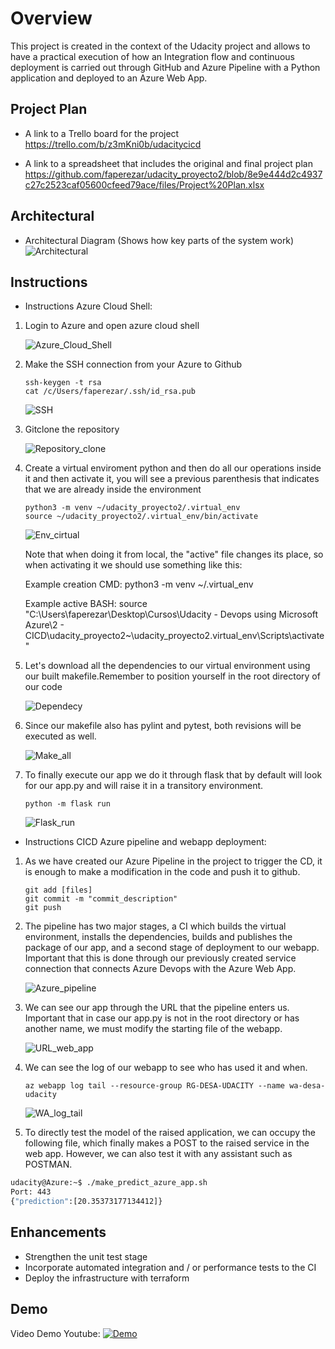 # Overview

This project is created in the context of the Udacity project and allows to have a practical execution of how an Integration flow and continuous deployment is carried out through GitHub and Azure Pipeline with a Python application and deployed to an Azure Web App.

## Project Plan
* A link to a Trello board for the project
https://trello.com/b/z3mKni0b/udacitycicd

* A link to a spreadsheet that includes the original and final project plan
https://github.com/faperezar/udacity_proyecto2/blob/8e9e444d2c4937c27c2523caf05600cfeed79ace/files/Project%20Plan.xlsx

## Architectural
* Architectural Diagram (Shows how key parts of the system work)
![Architectural](https://github.com/faperezar/udacity_proyecto2/blob/ab8e3e748ed749d448e78edf638b864d5556bf21/files/Diagram.png)

## Instructions
* Instructions Azure Cloud Shell:

1) Login to Azure and open azure cloud shell
    
    ![Azure_Cloud_Shell](https://github.com/faperezar/udacity_proyecto2/blob/84ada533f86ca249d250cf61cddd322cf6efc017/files/Ins%201.png)

2) Make the SSH connection from your Azure to Github
    
    ```
    ssh-keygen -t rsa
    cat /c/Users/faperezar/.ssh/id_rsa.pub
    ```
    
    ![SSH](https://github.com/faperezar/udacity_proyecto2/blob/84ada533f86ca249d250cf61cddd322cf6efc017/files/Ins%202.png)

3) Gitclone the repository

    ![Repository_clone](https://github.com/faperezar/udacity_proyecto2/blob/84ada533f86ca249d250cf61cddd322cf6efc017/files/Ins%203.png)

4) Create a virtual enviroment python and then do all our operations inside it and then activate it, you will see a previous parenthesis that indicates that we are already inside the environment

    ```
    python3 -m venv ~/udacity_proyecto2/.virtual_env
    source ~/udacity_proyecto2/.virtual_env/bin/activate
    ```

    ![Env_cirtual](https://github.com/faperezar/udacity_proyecto2/blob/84ada533f86ca249d250cf61cddd322cf6efc017/files/Ins%204.png)

    Note that when doing it from local, the "active" file changes its place, so when activating it we should use something like this:

    Example creation CMD: python3 -m venv ~/.virtual_env

    Example active BASH: source "C:\Users\faperezar\Desktop\Cursos\Udacity - Devops using Microsoft Azure\2 - CICD\udacity_proyecto2\~\udacity_proyecto2\.virtual_env\Scripts\activate"

5) Let's download all the dependencies to our virtual environment using our built makefile.Remember to position yourself in the root directory of our code

    ![Dependecy](https://github.com/faperezar/udacity_proyecto2/blob/84ada533f86ca249d250cf61cddd322cf6efc017/files/Ins%205.png)

6) Since our makefile also has pylint and pytest, both revisions will be executed as well.

    ![Make_all](https://github.com/faperezar/udacity_proyecto2/blob/84ada533f86ca249d250cf61cddd322cf6efc017/files/Ins%206.png)

7) To finally execute our app we do it through flask that by default will look for our app.py and will raise it in a transitory environment.
    
    ```
    python -m flask run
    ```
        
    ![Flask_run](https://github.com/faperezar/udacity_proyecto2/blob/84ada533f86ca249d250cf61cddd322cf6efc017/files/Ins%207.png)

* Instructions CICD Azure pipeline and webapp deployment:

1) As we have created our Azure Pipeline in the project to trigger the CD, it is enough to make a modification in the code and push it to github.
    
    ```
    git add [files] 
    git commit -m "commit_description" 
    git push
    ```

2) The pipeline has two major stages, a CI which builds the virtual environment, installs the dependencies, builds and publishes the package of our app, and a second stage of deployment to our webapp. Important that this is done through our previously created service connection that connects Azure Devops with the Azure Web App.

    ![Azure_pipeline](https://github.com/faperezar/udacity_proyecto2/blob/84ada533f86ca249d250cf61cddd322cf6efc017/files/Ins%208.png)

3) We can see our app through the URL that the pipeline enters us. Important that in case our app.py is not in the root directory or has another name, we must modify the starting file of the webapp.

    ![URL_web_app](https://github.com/faperezar/udacity_proyecto2/blob/84ada533f86ca249d250cf61cddd322cf6efc017/files/Ins%209.png)

4) We can see the log of our webapp to see who has used it and when.

    ```
    az webapp log tail --resource-group RG-DESA-UDACITY --name wa-desa-udacity
    ```

    ![WA_log_tail](https://github.com/faperezar/udacity_proyecto2/blob/84ada533f86ca249d250cf61cddd322cf6efc017/files/Ins%2010.png)

5) To directly test the model of the raised application, we can occupy the following file, which finally makes a POST to the raised service in the web app. However, we can also test it with any assistant such as POSTMAN.

```bash
udacity@Azure:~$ ./make_predict_azure_app.sh
Port: 443
{"prediction":[20.35373177134412]}
```

## Enhancements

* Strengthen the unit test stage
* Incorporate automated integration and / or performance tests to the CI
* Deploy the infrastructure with terraform

## Demo 

Video Demo Youtube: 
[![Demo](https://img.youtube.com/vi/pdLPVPG0JRA/0.jpg)](https://www.youtube.com/watch?v=pdLPVPG0JRA)



